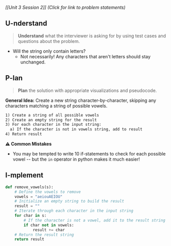 *[[Unit 3 Session 2]] (Click for link to problem statements)*

## U-nderstand
 
> **Understand** what the interviewer is asking for by using test cases and questions about the problem.

- Will the string only contain letters?
  - Not necessarily!  Any characters that aren't letters should stay unchanged.

## P-lan

> **Plan** the solution with appropriate visualizations and pseudocode.

**General Idea:** Create a new string character-by-character, skipping any characters matching a string of possible vowels.

```markdown
1) Create a string of all possible vowels
2) Create an empty string for the result
3) For each character in the input string:
  a) If the character is not in vowels string, add to result
4) Return result
```

**⚠️ Common Mistakes**

- You may be tempted to write 10 if-statements to check for each possible vowel -- but the `in` operator in python makes it much easier!

## I-mplement

```python
def remove_vowels(s):
    # Define the vowels to remove
    vowels = "aeiouAEIOU"
    # Initialize an empty string to build the result
    result = ""
    # Iterate through each character in the input string
    for char in s:
        # If the character is not a vowel, add it to the result string
        if char not in vowels:
            result += char
    # Return the result string
    return result

```